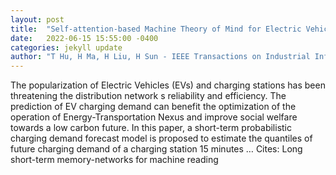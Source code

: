 ```yaml
---
layout: post
title:  "Self-attention-based Machine Theory of Mind for Electric Vehicle Charging Demand Forecast"
date:   2022-06-15 15:55:00 -0400
categories: jekyll update
author: "T Hu, H Ma, H Liu, H Sun - IEEE Transactions on Industrial Informatics, 2022"
---
```

The popularization of Electric Vehicles (EVs) and charging stations has been threatening the distribution network s reliability and efficiency. The prediction of EV charging demand can benefit the optimization of the operation of Energy-Transportation Nexus and improve social welfare towards a low carbon future. In this paper, a short-term probabilistic charging demand forecast model is proposed to estimate the quantiles of future charging demand of a charging station 15 minutes …
Cites: ‪Long short-term memory-networks for machine reading‬  